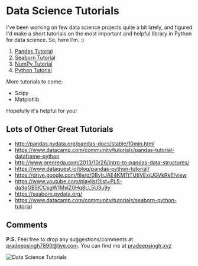 # Data Science Tutorials

I've been working on few data science projects quite a bit lately, and figured I'd make a short tutorials on the most important and helpful library in Python for data science. So, here I'm. :)

1. [Pandas Tutorial](https://github.com/pradeepsinngh/Data-Science-Tutorials/tree/master/Pandas%20Tutorial)
2. [Seaborn Tutorial](https://github.com/pradeepsinngh/Data-Science-Tutorials/tree/master/Seaborn%20Tutorial)
3. [NumPy Tutorial](https://github.com/pradeepsinngh/Data-Science-Tutorials/tree/master/Numpy%20Tutorial)
4. [Python Tutorial](https://github.com/pradeepsinngh/Data-Science-Tutorials/tree/master/Python%20Tutorial)

More tutorials to come:
- Scipy
- Matplotlib

Hopefully it's helpful for you!


## Lots of Other Great Tutorials
* http://pandas.pydata.org/pandas-docs/stable/10min.html
* https://www.datacamp.com/community/tutorials/pandas-tutorial-dataframe-python
* http://www.gregreda.com/2013/10/26/intro-to-pandas-data-structures/
* https://www.dataquest.io/blog/pandas-python-tutorial/
* https://drive.google.com/file/d/0ByIrJAE4KMTtTUtiVExiUGVkRkE/view
* https://www.youtube.com/playlist?list=PL5-da3qGB5ICCsgW1MxlZ0Hq8LL5U3u9y
* https://seaborn.pydata.org/
* https://www.datacamp.com/community/tutorials/seaborn-python-tutorial

## Comments
**P.S.** Feel free to drop any suggestions/comments at pradeepsingh7890@live.com. You can find me at [pradeepsingh.xyz](http://www.pradeepsingh.xyz/)

![Data Science Tutorials](https://github.com/pradeepsinngh/Data-Science-Tutorials/blob/master/python-packages.png)
